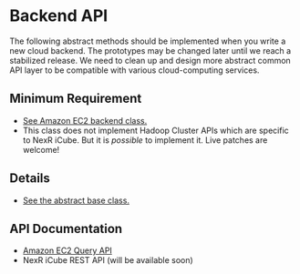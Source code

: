 # Backend API #

The following abstract methods should be implemented when you write a new cloud backend. The prototypes may be changed later until we reach a stabilized release. We need to clean up and design more abstract common API layer to be compatible with various cloud-computing services.

## Minimum Requirement ##

  * [See Amazon EC2 backend class.](http://code.google.com/p/cciu-open-course-labs/source/browse/opencourselabs/cloud/backends/amazon-ec2.py)
  * This class does not implement Hadoop Cluster APIs which are specific to NexR iCube. But it is _possible_ to implement it. Live patches are welcome!

## Details ##

  * [See the abstract base class.](http://code.google.com/p/cciu-open-course-labs/source/browse/opencourselabs/cloud/backends/__init__.py)

## API Documentation ##
  * [Amazon EC2 Query API](http://docs.amazonwebservices.com/AWSEC2/latest/APIReference/)
  * NexR iCube REST API (will be available soon)